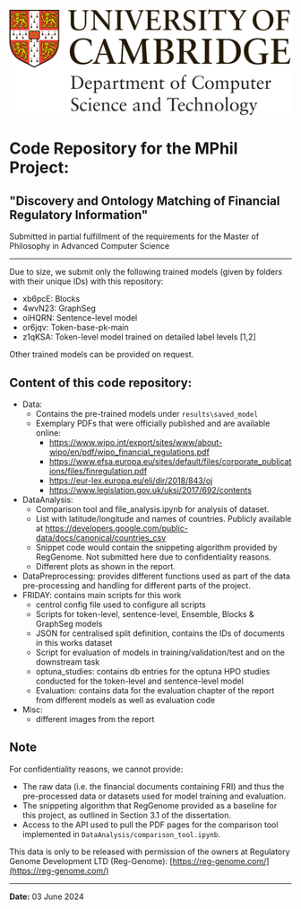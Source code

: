 ![Logo](Misc/logo-dcst-colour-1.png)

# Code Repository for the MPhil Project: 
## "Discovery and Ontology Matching of Financial Regulatory Information"

Submitted in partial fulfillment of the requirements for the Master of Philosophy in Advanced Computer Science

---

Due to size, we submit only the following trained models (given by folders with their unique IDs) with this repository:

- xb6pcE: Blocks
- 4wvN23: GraphSeg
- oiHQRN: Sentence-level model
- or6jqv: Token-base-pk-main
- z1qKSA: Token-level model trained on detailed label levels [1,2]

Other trained models can be provided on request.

## Content of this code repository:

- Data:
    - Contains the pre-trained models under `results\saved_model`
    - Exemplary PDFs that were officially published and are available online:
        - https://www.wipo.int/export/sites/www/about-wipo/en/pdf/wipo_financial_regulations.pdf
        - https://www.efsa.europa.eu/sites/default/files/corporate_publications/files/finregulation.pdf
        - https://eur-lex.europa.eu/eli/dir/2018/843/oj
        - https://www.legislation.gov.uk/uksi/2017/692/contents
- DataAnalysis:
    - Comparison tool and file_analysis.ipynb for analysis of dataset.
    - List with latitude/longitude and names of countries. Publicly available at https://developers.google.com/public-data/docs/canonical/countries_csv
    - Snippet code would contain the snippeting algorithm provided by RegGenome. Not submitted here due to confidentiality reasons.
    - Different plots as shown in the report.
- DataPreprocessing: provides different functions used as part of the data pre-processing and handling for different parts of the project.
- FRIDAY: contains main scripts for this work
    - centrol config file used to configure all scripts
    - Scripts for token-level, sentence-level, Ensemble, Blocks & GraphSeg models
    - JSON for centralised split definition, contains the IDs of documents in this works dataset
    - Script for evaluation of models in training/validation/test and on the downstream task
    - optuna_studies: contains db entries for the optuna HPO studies conducted for the token-level and sentence-level model
    - Evaluation: contains data for the evaluation chapter of the report from different models as well as evaluation code
- Misc:
    - different images from the report

## Note

For confidentiality reasons, we cannot provide:
- The raw data (i.e. the financial documents containing FRI) and thus the pre-processed data or datasets used for model training and evaluation.
- The snippeting algorithm that RegGenome provided as a baseline for this project, as outlined in Section 3.1 of the dissertation.
- Access to the API used to pull the PDF pages for the comparison tool implemented in `DataAnalysis/comparison_tool.ipynb`.

This data is only to be released with permission of the owners at Regulatory Genome Development LTD (Reg-Genome): [https://reg-genome.com/](https://reg-genome.com/)

---

**Date:** 03 June 2024
